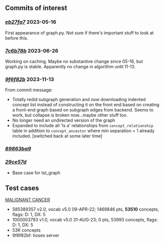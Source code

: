 
## Commits of interest

### _[eb27fa7](https://github.com/jhu-bids/TermHub/commit/eb27fa7)_ 2023-05-16
First appearance of graph.py. Not sure if there's important stuff to look at
before this.


### _[7c6b78b](https://github.com/jhu-bids/TermHub/commit/7c6b78b)_ 2023-06-26
Working on caching. Maybe no substantive change since 05-16, but graph.py is
stable. Apparently no change in algorithm until 11-13.


### _[9f6f82b](https://github.com/jhu-bids/TermHub/commit/9f6f82b)_ 2023-11-13
From commit message:
  - Totally redid subgraph generation and now downloading indented concept
    list instead of constructing it on the front end based on creating a
    front-end graph based on subgraph edges from backend. Seems to work,
    but collapse is broken now...maybe other stuff too.
  - No longer need an undirected version of the graph
  - Expanded to include all 'Is a' relationships from `concept_relationship`
    table in addition to `concept_ancestor` where min separation = 1 already
    included. [switched back at some later time]


### _[89863ba9](https://github.com/jhu-bids/TermHub/commit/89863ba9)_


### _[29ce57d](https://github.com/jhu-bids/TermHub/commit/29ce57d)_
  - Base case for tst_graph


## Test cases

[MALIGNANT CANCER](http://localhost:3000/cset-comparison?codeset_ids=585389357&codeset_ids=1000003793)
  - 585389357 v2.0, vocab v5.0 09-APR-22; 1469846 pts, **53510** concepts, flags: D: 1, DX: 5
  - 1000003793 v1.0, vocab v5.0 31-AUG-23; 0 pts, 53993 concepts, flags: D: 1, DX: 5
  - 53K concepts
  - 9f6f82bf: hoses server
